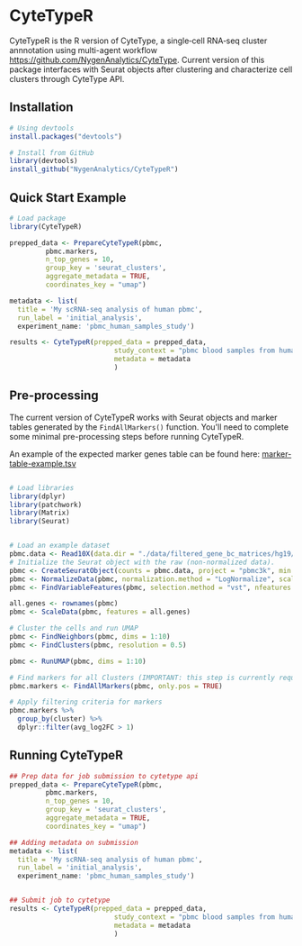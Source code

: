 # CyteTypeR

CyteTypeR is the R version of CyteType, a single‑cell RNA‑seq cluster annnotation using multi-agent workflow <https://github.com/NygenAnalytics/CyteType>. 
Current version of this package interfaces with Seurat objects after clustering and characterize cell clusters through CyteType API.


## Installation
``` R
# Using devtools
install.packages("devtools")

# Install from GitHub
library(devtools)
install_github("NygenAnalytics/CyteTypeR")

```

## Quick Start Example
``` R
# Load package
library(CyteTypeR)

prepped_data <- PrepareCyteTypeR(pbmc,
         pbmc.markers,
         n_top_genes = 10,
         group_key = 'seurat_clusters',
         aggregate_metadata = TRUE,
         coordinates_key = "umap")

metadata <- list(
  title = 'My scRNA-seq analysis of human pbmc',
  run_label = 'initial_analysis',
  experiment_name: 'pbmc_human_samples_study')

results <- CyteTypeR(prepped_data = prepped_data, 
                          study_context = "pbmc blood samples from humans", 
                          metadata = metadata
                          )
```

## Pre-processing
The current version of CyteTypeR works with Seurat objects and marker tables generated by the ```FindAllMarkers()``` function. You'll need to complete some minimal pre-processing steps before running CyteTypeR.

An example of the expected marker genes table can be found here: [marker-table-example.tsv](inst/marker-table-example.tsv)

``` R

# Load libraries
library(dplyr)
library(patchwork)
library(Matrix)
library(Seurat)


# Load an example dataset
pbmc.data <- Read10X(data.dir = "./data/filtered_gene_bc_matrices/hg19/")
# Initialize the Seurat object with the raw (non-normalized data).
pbmc <- CreateSeuratObject(counts = pbmc.data, project = "pbmc3k", min.cells = 3, min.features = 200)
pbmc <- NormalizeData(pbmc, normalization.method = "LogNormalize", scale.factor = 10000)
pbmc <- FindVariableFeatures(pbmc, selection.method = "vst", nfeatures = 2000)

all.genes <- rownames(pbmc)
pbmc <- ScaleData(pbmc, features = all.genes)

# Cluster the cells and run UMAP 
pbmc <- FindNeighbors(pbmc, dims = 1:10)
pbmc <- FindClusters(pbmc, resolution = 0.5)

pbmc <- RunUMAP(pbmc, dims = 1:10)

# Find markers for all Clusters (IMPORTANT: this step is currently required for using CyteTypeR)
pbmc.markers <- FindAllMarkers(pbmc, only.pos = TRUE)

# Apply filtering criteria for markers
pbmc.markers %>%
  group_by(cluster) %>%
  dplyr::filter(avg_log2FC > 1)

```

## Running CyteTypeR
``` R
## Prep data for job submission to cytetype api
prepped_data <- PrepareCyteTypeR(pbmc,
         pbmc.markers,
         n_top_genes = 10,
         group_key = 'seurat_clusters',
         aggregate_metadata = TRUE,
         coordinates_key = "umap")

## Adding metadata on submission
metadata <- list(
  title = 'My scRNA-seq analysis of human pbmc',
  run_label = 'initial_analysis',
  experiment_name: 'pbmc_human_samples_study')


## Submit job to cytetype
results <- CyteTypeR(prepped_data = prepped_data, 
                          study_context = "pbmc blood samples from humans", 
                          metadata = metadata
                          )


```
